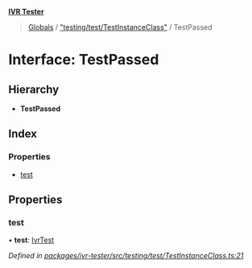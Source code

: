 **[IVR Tester](../README.md)**

> [Globals](../README.md) / ["testing/test/TestInstanceClass"](../modules/_testing_test_testinstanceclass_.md) / TestPassed

# Interface: TestPassed

## Hierarchy

* **TestPassed**

## Index

### Properties

* [test](_testing_test_testinstanceclass_.testpassed.md#test)

## Properties

### test

•  **test**: [IvrTest](_testing_test_ivrtest_.ivrtest.md)

*Defined in [packages/ivr-tester/src/testing/test/TestInstanceClass.ts:21](https://github.com/SketchingDev/ivr-tester/blob/c5ffee0/packages/ivr-tester/src/testing/test/TestInstanceClass.ts#L21)*
